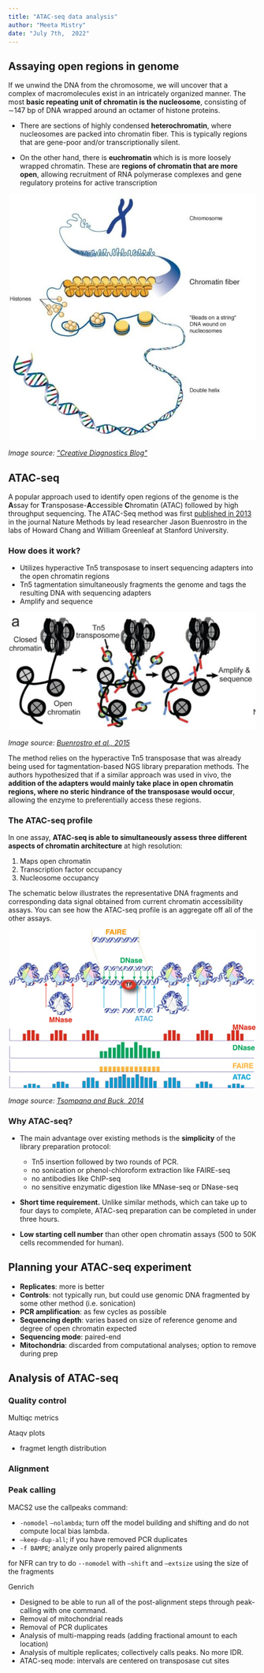 ```yaml
---
title: "ATAC-seq data analysis"
author: "Meeta Mistry"
date: "July 7th,  2022"
---
```


## Assaying open regions in genome 

If we unwind the DNA from the chromosome, we will uncover that a complex of macromolecules exist in an intricately organized manner. The most **basic repeating unit of chromatin is the nucleosome**, consisting of ∼147 bp of DNA wrapped around an octamer of histone proteins.

* There are sections of highly condensed **heterochromatin**, where nucleosomes are packed into chromatin fiber. This is typically regions that are gene-poor and/or transcriptionally silent.

* On the other hand, there is **euchromatin** which is is more loosely wrapped chromatin. These are **regions of chromatin that are more open**, allowing recruitment of RNA polymerase complexes and gene regulatory proteins for active transcription


<p align="center">
<img src="img/chromatin.jpeg" width="500">
</p>

_Image source: ["Creative Diagnostics Blog"](https://www.creative-diagnostics.com/blog/index.php/the-structure-and-function-of-chromatin/)_

## ATAC-seq

A popular approach used to identify open regions of the genome is the **A**ssay for **T**ransposase-**A**ccessible **C**hromatin (ATAC) followed by high throughput sequencing.  The ATAC-Seq method was first [published in 2013](https://www.ncbi.nlm.nih.gov/pubmed/24097267) in the journal Nature Methods by lead researcher Jason Buenrostro in the labs of Howard Chang and William Greenleaf at Stanford University.

### How does it work?

* Utilizes hyperactive Tn5 transposase to insert sequencing adapters into the open chromatin regions 
* Tn5 tagmentation simultaneously fragments the genome and tags the resulting DNA with sequencing adapters
* Amplify and sequence

<p align="center">
<img src="img/atacseq_schematic.png" width="500">
</p>

_Image source: [Buenrostro et al., 2015](https://www.ncbi.nlm.nih.gov/pubmed/24097267)_

The method relies on the hyperactive Tn5 transposase that was already being used for tagmentation-based NGS library preparation methods. The authors hypothesized that if a similar approach was used in vivo, the **addition of the adapters would mainly take place in open chromatin regions, where no steric hindrance of the transposase would occur**, allowing the enzyme to preferentially access these regions.

### The ATAC-seq profile

In one assay, **ATAC-seq is able to simultaneously assess three different aspects of chromatin architecture** at high resolution:

1. Maps open chromatin
2. Transcription factor occupancy
3. Nucleosome occupancy

The schematic below illustrates the representative DNA fragments and corresponding data signal obtained from current chromatin accessibility assays. You can see how the ATAC-seq profile is an aggregate off all of the other assays.

<p align="center">
<img src="img/chromatin_architecture.jpeg" width="500">
</p>

_Image source: [Tsompana and Buck, 2014](https://pubmed.ncbi.nlm.nih.gov/25473421/)_


### Why ATAC-seq?

* The main advantage over existing methods is the **simplicity** of the library preparation protocol:
	* Tn5 insertion followed by two rounds of PCR.
	* no sonication or phenol-chloroform extraction like FAIRE-seq
	* no antibodies like ChIP-seq
	* no sensitive enzymatic digestion like MNase-seq or DNase-seq
	
* **Short time requirement.** Unlike similar methods, which can take up to four days to complete, ATAC-seq preparation can be completed in under three hours.
* **Low starting cell number** than other open chromatin assays (500 to 50K cells recommended for human).

## Planning your ATAC-seq experiment

* **Replicates**: more is better
* **Controls**: not typically run, but could use genomic DNA fragmented by some other method (i.e. sonication)
* **PCR amplification**: as few cycles as possible
* **Sequencing depth**: varies based on size of reference genome and degree of open chromatin expected
* **Sequencing mode**: paired-end
* **Mitochondria**: discarded from computational analyses; option to remove during prep

## Analysis of ATAC-seq

### Quality control

Multiqc metrics

Ataqv plots
 - fragmet length distribution


### Alignment


### Peak calling

MACS2 use the callpeaks command:

* `-nomodel` `—nolambda`; turn off the model building and shifting and do not compute local bias lambda.
* `—keep-dup-all`; if you have removed PCR duplicates 
* `-f BAMPE`; analyze only properly paired alignments

for NFR can try to do `--nomodel` with `—shift` and `—extsize` using the size of the fragments


Genrich

* Designed to be able to run all of the post-alignment steps through peak-calling with one command.
* Removal of mitochondrial reads
* Removal of PCR duplicates
* Analysis of multi-mapping reads (adding fractional amount to each location)
* Analysis of multiple replicates; collectively calls peaks. No more IDR.
* ATAC-seq mode: intervals are centered on transposase cut sites

